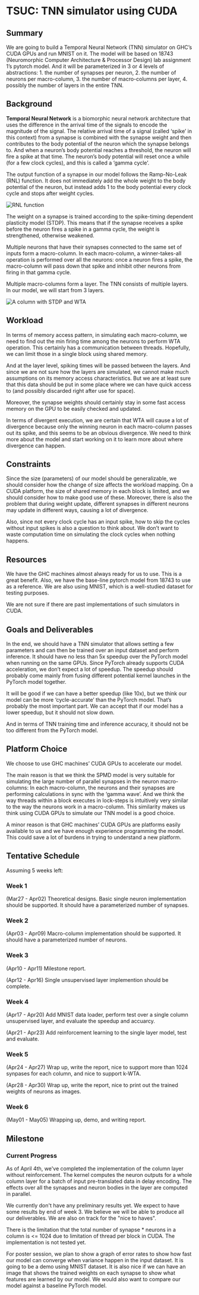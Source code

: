 # TSUC: TNN simulator using CUDA

## Summary

We are going to build a Temporal Neural Network (TNN) simulator on GHC’s CUDA GPUs and run MNIST on it. The model will be based on 18743 (Neuromorphic Computer Architecture & Processor Design) lab assignment 1’s pytorch model. And it will be parameterized in 3 or 4 levels of abstractions: 1. the number of synapses per neuron, 2. the number of neurons per macro-column, 3. the number of macro-columns per layer, 4. possibly the number of layers in the entire TNN.

## Background

**Temporal Neural Network** is a biomorphic neural network architecture that uses the difference in the arrival time of the signals to encode the magnitude of the signal. The relative arrival time of a signal (called ‘spike’ in this context) from a synapse is combined with the synapse weight and then contributes to the body potential of the neuron which the synapse belongs to. And when a neuron’s body potential reaches a threshold, the neuron will fire a spike at that time. The neuron’s body potential will reset once a while (for a few clock cycles), and this is called a ‘gamma cycle’.

The output function of a synapse in our model follows the Ramp-No-Leak (RNL) function. It does not immediately add the whole weight to the body potential of the neuron, but instead adds 1 to the body potential every clock cycle and stops after weight cycles.

![RNL function](img/rnl_annotated.png)

The weight on a synapse is trained according to the spike-timing dependent plasticity model (STDP). This means that if the synapse receives a spike before the neuron fires a spike in a gamma cycle, the weight is strengthened, otherwise weakened.

Multiple neurons that have their synapses connected to the same set of inputs form a macro-column. In each macro-column, a winner-takes-all operation is performed over all the neurons: once a neuron fires a spike, the macro-column will pass down that spike and inhibit other neurons from firing in that gamma cycle.

Multiple macro-columns form a layer. The TNN consists of multiple layers. In our model, we will start from 3 layers.

![A column with STDP and WTA](img/column.png)

## Workload

In terms of memory access pattern, in simulating each macro-column, we need to find out the min firing time among the neurons to perform WTA operation. This certainly has a communication between threads. Hopefully, we can limit those in a single block using shared memory.

And at the layer level, spiking times will be passed between the layers. And since we are not sure how the layers are simulated, we cannot make much assumptions on its memory access characteristics. But we are at least sure that this data should be put in some place where we can have quick access to (and possibly discarded right after use for space).

Moreover, the synapse weights should certainly stay in some fast access memory on the GPU to be easily checked and updated.

In terms of divergent execution, we are certain that WTA will cause a lot of divergence because only the winning neuron in each macro-column passes out its spike, and this seems to be an obvious divergence. We need to think more about the model and start working on it to learn more about where divergence can happen.

## Constraints

Since the size (parameters) of our model should be generalizable, we should consider how the change of size affects the workload mapping. On a CUDA platform, the size of shared memory in each block is limited, and we should consider how to make good use of these. Moreover, there is also the problem that during weight update, different synapses in different neurons may update in different ways, causing a lot of divergence.

Also, since not every clock cycle has an input spike, how to skip the cycles without input spikes is also a question to think about. We don’t want to waste computation time on simulating the clock cycles when nothing happens.

## Resources

We have the GHC machines almost always ready for us to use. This is a great benefit. Also, we have the base-line pytorch model from 18743 to use as a reference. We are also using MNIST, which is a well-studied dataset for testing purposes.

We are not sure if there are past implementations of such simulators in CUDA.

## Goals and Deliverables

In the end, we should have a TNN simulator that allows setting a few parameters and can then be trained over an input dataset and perform inference. It should have no less than 5x speedup over the PyTorch model when running on the same GPUs. Since PyTorch already supports CUDA acceleration, we don’t expect a lot of speedup. The speedup should probably come mainly from fusing different potential kernel launches in the PyTorch model together.

It will be good if we can have a better speedup (like 10x), but we think our model can be more ‘cycle-accurate’ than the PyTorch model. That’s probably the most important part. We can accept that if our model has a lower speedup, but it should not slow down.

And in terms of TNN training time and inference accuracy, it should not be too different from the PyTorch model.

## Platform Choice

We choose to use GHC machines’ CUDA GPUs to accelerate our model.

The main reason is that we think the SPMD model is very suitable for simulating the large number of parallel synapses in the neuron macro-columns: In each macro-column, the neurons and their synapses are performing calculations in sync with the ‘gamma wave’. And we think the way threads within a block executes in lock-steps is intuitively very similar to the way the neurons work in a macro-column. This similarity makes us think using CUDA GPUs to simulate our TNN model is a good choice.

A minor reason is that GHC machines’ CUDA GPUs are platforms easily available to us and we have enough experience programming the model. This could save a lot of burdens in trying to understand a new platform.

## Tentative Schedule

Assuming 5 weeks left:

### Week 1

(Mar27 - Apr02) Theoretical designs. Basic single neuron implementation should be supported. It should have a parameterized number of synapses.

### Week 2

(Apr03 - Apr09) Macro-column implementation should be supported. It should have a parameterized number of neurons.

### Week 3

(Apr10 - Apr11) Milestone report.

(Apr12 - Apr16) Single unsupervised layer implemention should be complete.

### Week 4

(Apr17 - Apr20) Add MNIST data loader, perform test over a single column unsupervised layer, and evaluate the speedup and accuarcy.

(Apr21 - Apr23) Add reinforcement learning to the single layer model, test and evaluate.

### Week 5

(Apr24 - Apr27) Wrap up, write the report, nice to support more than 1024 synpases for each column, and nice to support k-WTA.

(Apr28 - Apr30) Wrap up, write the report, nice to print out the trained weights of neurons as images.

### Week 6

(May01 - May05) Wrapping up, demo, and writing report.

## Milestone

### Current Progress

<!-- Describe how you are doing with respect to the goals and deliverables stated in your proposal. Do you still believe you will be able to produce all your deliverables? If not, why? What about the "nice to haves"? In your milestone writeup we want an updated list of goals that you plan to hit for the poster session. -->
As of April 4th, we've completed the implementation of the column layer without reinforcement. The kernel computes the neuron outputs for a whole column layer for a batch of input pre-translated data in delay encoding. The effects over all the synapses and neuron bodies in the layer are computed in parallel.
<!-- Do you have preliminary results at this time? If so, it would be great to included them in your milestone write-up. -->
We currently don't have any preliminary results yet. We expect to have some results by end of week 3.
We believe we will be able to produce all our deliverables. We are also on track for the "nice to haves".

<!-- List the issues that concern you the most. Are there any remaining unknowns (things you simply don't know how to solve, or resource you don't know how to get) or is it just a matter of coding and doing the work? If you do not wish to put this information on a public web site you are welcome to email the staff directly. -->
There is the limitation that the total number of synapse * neurons in a column is <= 1024 due to limitation of thread per block in CUDA. The implementation is not tested yet.

<!-- What do you plan to show at the poster session? Will it be a demo? Will it be a graph? -->
For poster session, we plan to show a graph of error rates to show how fast our model can converge when variance happen in the input dataset. It is going to be a demo using MNIST dataset. It is also nice if we can have an image that shows the trained weights on each synapse to show what features are learned by our model. We would also want to compare our model against a baseline PyTorch model.
